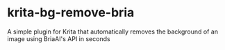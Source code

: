 # krita-bg-remove-bria
A simple plugin for Krita that automatically removes the background of an image using BriaAI's API in seconds
